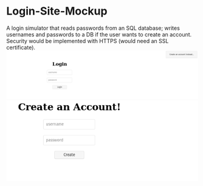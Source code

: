 # Login-Site-Mockup
A login simulator that reads passwords from an SQL database; writes usernames and passwords to a DB if the user wants to create an account. Security would be implemented with HTTPS (would need an SSL certificate).
![homepage](a.png)
![createpage](b.png)
